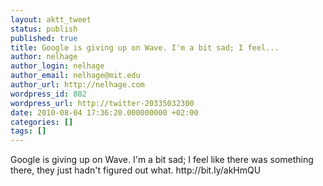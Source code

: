 ```yaml
---
layout: aktt_tweet
status: publish
published: true
title: Google is giving up on Wave. I'm a bit sad; I feel...
author: nelhage
author_login: nelhage
author_email: nelhage@mit.edu
author_url: http://nelhage.com
wordpress_id: 802
wordpress_url: http://twitter-20335032300
date: 2010-08-04 17:36:20.000000000 +02:00
categories: []
tags: []
---
```

Google is giving up on Wave. I'm a bit sad; I feel like there was something there, they just hadn't figured out what. http:&#47;&#47;bit.ly&#47;akHmQU
